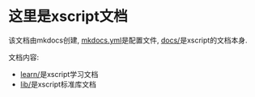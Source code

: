 # 这里是xscript文档
该文档由mkdocs创建, [mkdocs.yml](./mkdocs.yml)是配置文件, [docs/](./docs)是xscript的文档本身.

文档内容:

  - [learn/](./docs/learn)是xscript学习文档
  - [lib/](./docs/lib)是xscript标准库文档
